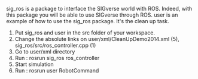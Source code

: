 sig_ros is a package to interface the SIGverse world with ROS. Indeed, with this package you will be able to use SIGverse through ROS.
user is an example of how to use the sig_ros package. It's the clean up task.

1. Put sig_ros and user in the src folder of your workspace.
2. Change the absolute links on user/xml/CleanUpDemo2014.xml (5), sig_ros/src/ros_controller.cpp (1)
3. Go to user/xml directory
4. Run : rosrun sig_ros ros_controller
5. Start simulation
6. Run : rosrun user RobotCommand
